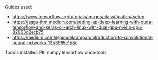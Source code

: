 Guides used:
 - https://www.tensorflow.org/tutorials/images/classification#setup
 - https://jaggu-iitm.medium.com/setting-up-deep-learning-with-cuda-tensorflow-and-keras-on-arch-linux-with-dual-gpu-nvidia-gpu-82963d2ecb75
 - https://medium.com/@princekrampah/introduction-to-convolutional-neural-networks-13b3965e1b8c


Toools installed:
PIL
numpy
tensorflow
cuda-tools